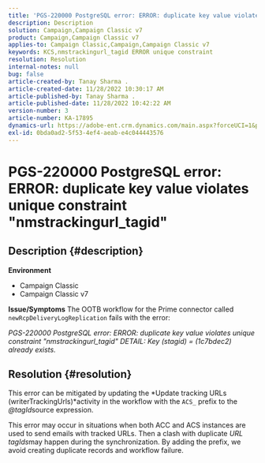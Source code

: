 ```yaml
---
title: 'PGS-220000 PostgreSQL error: ERROR: duplicate key value violates unique constraint "nmstrackingurl_tagid"'
description: Description
solution: Campaign,Campaign Classic v7
product: Campaign,Campaign Classic v7
applies-to: Campaign Classic,Campaign,Campaign Classic v7
keywords: KCS,nmstrackingurl_tagid ERROR unique constraint
resolution: Resolution
internal-notes: null
bug: false
article-created-by: Tanay Sharma .
article-created-date: 11/28/2022 10:30:17 AM
article-published-by: Tanay Sharma .
article-published-date: 11/28/2022 10:42:22 AM
version-number: 3
article-number: KA-17895
dynamics-url: https://adobe-ent.crm.dynamics.com/main.aspx?forceUCI=1&pagetype=entityrecord&etn=knowledgearticle&id=71f5a1a5-076f-ed11-9562-6045bd006239
exl-id: 0bda0ad2-5f53-4ef4-aeab-e4c044443576
---
```

# PGS-220000 PostgreSQL error: ERROR: duplicate key value violates unique constraint "nmstrackingurl_tagid"

## Description {#description}

<b>Environment</b>
- Campaign Classic
- Campaign Classic v7



<b>Issue/Symptoms</b>
The OOTB workflow for the Prime connector called `newRcpDeliveryLogReplication` fails with the error:

*PGS-220000 PostgreSQL error: ERROR: duplicate key value violates unique constraint "nmstrackingurl_tagid" DETAIL: Key (stagid) = (1c7bdec2) already exists.*


## Resolution {#resolution}


This error can be mitigated by updating the *Update tracking URLs (writerTrackingUrls)*activity in the workflow with the `ACS_` prefix to the *@tagId*source expression.

This error may occur in situations when both ACC and ACS instances are used to send emails with tracked URLs. Then a clash with duplicate *URL* *tagIds*may happen during the synchronization. By adding the prefix, we avoid creating duplicate records and workflow failure.
